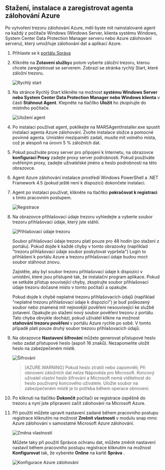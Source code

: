 ## <a name="download-install-and-register-the-azure-backup-agent"></a>Stažení, instalace a zaregistrovat agenta zálohování Azure

Po vytvoření trezoru zálohování Azure, měli byste mít nainstalované agent na každý z počítače Windows (Windows Server, klienta systému Windows, System Center Data Protection Manager serveru nebo Azure zálohování serveru), který umožňuje zálohování dat a aplikací Azure.

1. Přihlaste se k [portálu Správa](https://manage.windowsazure.com/)

2. Klikněte na **Zotavení služby**a potom vyberte záložní trezoru, kterou chcete zaregistrovat se serverem. Zobrazí se stránka rychlý Start, které záložní trezoru.

    ![Rychlý start](./media/backup-install-agent/quickstart.png)

3. Na stránce Rychlý Start klikněte na možnost **systému Windows Server nebo System Center Data Protection Manager nebo Windows klienta** v části **Stáhnout Agent**. Klepněte na tlačítko **Uložit** ho zkopírujte do místního počítače.

    ![Uložení agent](./media/backup-install-agent/agent.png)

4. Po instalaci používat agent, poklikejte na MARSAgentInstaller.exe spustit instalaci agenta Azure zálohování. Zvolte instalace složce a pomocné povinné agenta. Umístění mezipaměti zadali, musíte mít volného místa, což je alespoň na úrovni 5 % záložních dat.

5.  Pokud používáte proxy server pro připojení k Internetu, na obrazovce **konfigurací Proxy** zadejte proxy server podrobnosti. Pokud používáte ověřeným proxy, zadejte uživatelské jméno a heslo podrobnosti na této obrazovce.

6.  Agent Azure zálohování instalace prostředí Windows PowerShell a .NET Framework 4.5 (pokud ještě není k dispozici) dokončete instalaci.

7.  Agent po instalaci používat, klikněte na tlačítko **pokračovat k registraci** s tímto pracovním postupem.

    ![Registrace](./media/backup-install-agent/register.png)

8. Na obrazovce přihlašovací údaje trezoru vyhledejte a vyberte soubor trezoru přihlašovací údaje, který jste stáhli.

    ![Přihlašovací údaje trezoru](./media/backup-install-agent/vc.png)

    Soubor přihlašovací údaje trezoru platí pouze pro 48 hodin (po stažení z portálu). Pokud dojde k každé chyby v tomto obrazovky (například "trezoru přihlašovací údaje soubor poskytovat vypršela") Login to přihlášení k portálu Azure a trezoru přihlašovací údaje budou moct soubor stáhnout znovu.

    Zajistěte, aby byl soubor trezoru přihlašovací údaje k dispozici v umístění, které jsou přístupné tak, že instalační program aplikace. Pokud se setkáte přístup související chyby, zkopírujte soubor přihlašovací údaje trezoru dočasné místo v tomto počítači a opakujte.

    Pokud dojde k chybě neplatné trezoru přihlašovacích údajů (například "neplatné trezoru přihlašovací údaje k dispozici") je buď poškozený soubor nebo znamená mít nejnovější pověření nesouvisející ke službě zotavení. Opakujte po stažení nový soubor pověření trezoru z portálu. Tato chyba obvykle dochází, pokud uživatel klikne na možnost **stahování trezoru pověření** v portálu Azure rychle po sobě. V tomto případě platí pouze druhý soubor trezoru přihlašovacích údajů.

9. Na obrazovce **Nastavení šifrování** můžete generovat přístupové heslo nebo zadat přístupové heslo (aspoň 16 znaků). Nezapomeňte uložit heslo na zabezpečeném místě.

    ![Šifrování](./media/backup-install-agent/encryption.png)

    > [AZURE.WARNING] Pokud heslo ztratili nebo zapomněli; Při obnovení záložních dat nelze Nápověda pro Microsoft. Koncový uživatel vlastní heslo šifrování a Microsoft nemá viditelnost do heslo používaný koncového uživatele. Uložte soubor na zabezpečeném místě je to potřeba během operace obnovení.

10. Po kliknutí na tlačítko **Dokončit** počítači se registrace úspěšně do trezoru a nyní jste připraveni začít zálohování na Microsoft Azure.

11. Při použití můžete upravit nastavení zadané během pracovního postupu registrace kliknutím na možnost **Změnit vlastnosti** v modulu snap mmc Azure zálohování v samostatné Microsoft Azure zálohování.

    ![Změna vlastností](./media/backup-install-agent/change.png)

    Můžete taky při použití Správce ochranu dat, můžete změnit nastavení nastavil během pracovního postupu registrace kliknutím na možnost **Konfigurovat** tak, že vyberete **Online** na kartě **Správa** .

    ![Konfigurace Azure zálohování](./media/backup-install-agent/configure.png)
